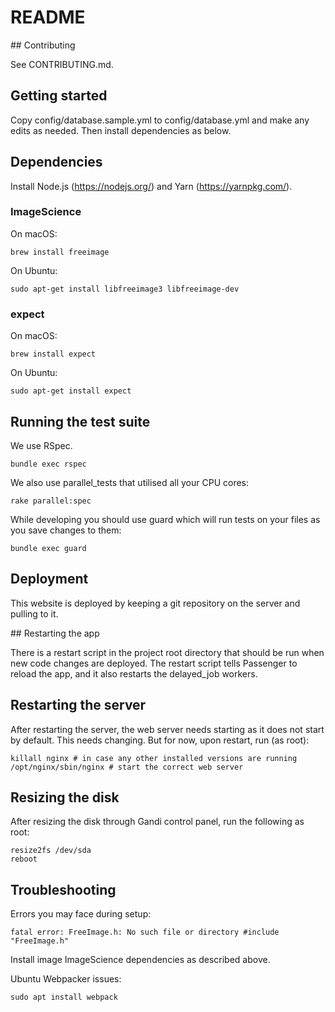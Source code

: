 # README

## Contributing

See CONTRIBUTING.md.

## Getting started

Copy config/database.sample.yml to config/database.yml and make any edits
as needed. Then install dependencies as below.

## Dependencies

Install Node.js (https://nodejs.org/) and Yarn (https://yarnpkg.com/).

### ImageScience

On macOS:

```
brew install freeimage
```

On Ubuntu:

```
sudo apt-get install libfreeimage3 libfreeimage-dev
```

### expect

On macOS:

```
brew install expect
```

On Ubuntu:

```
sudo apt-get install expect
```

## Running the test suite

We use RSpec.

`bundle exec rspec`

We also use parallel_tests that utilised all your CPU cores:

`rake parallel:spec`

While developing you should use guard which will run tests on your files as you
save changes to them:

`bundle exec guard`

## Deployment

This website is deployed by keeping a git repository on the server and pulling
to it.

## Restarting the app

There is a restart script in the project root directory that should be run
when new code changes are deployed. The restart script tells Passenger
to reload the app, and it also restarts the delayed_job workers.

## Restarting the server

After restarting the server, the web server needs starting as it does not start
by default. This needs changing. But for now, upon restart, run (as root):

```
killall nginx # in case any other installed versions are running
/opt/nginx/sbin/nginx # start the correct web server
```

## Resizing the disk

After resizing the disk through Gandi control panel, run the following as root:

```
resize2fs /dev/sda
reboot
```

## Troubleshooting

Errors you may face during setup:

```
fatal error: FreeImage.h: No such file or directory #include "FreeImage.h"
```

Install image ImageScience dependencies as described above.

Ubuntu Webpacker issues:

```
sudo apt install webpack
```
